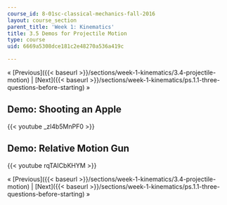 ```yaml
---
course_id: 8-01sc-classical-mechanics-fall-2016
layout: course_section
parent_title: 'Week 1: Kinematics'
title: 3.5 Demos for Projectile Motion
type: course
uid: 6669a5308dce181c2e48270a536a419c

---
```


« [Previous]({{< baseurl >}}/sections/week-1-kinematics/3.4-projectile-motion) | [Next]({{< baseurl >}}/sections/week-1-kinematics/ps.1.1-three-questions-before-starting) »

Demo: Shooting an Apple
-----------------------

{{< youtube _zl4b5MnPF0 >}}

Demo: Relative Motion Gun
-------------------------

{{< youtube rqTAICbKHYM >}}

« [Previous]({{< baseurl >}}/sections/week-1-kinematics/3.4-projectile-motion) | [Next]({{< baseurl >}}/sections/week-1-kinematics/ps.1.1-three-questions-before-starting) »